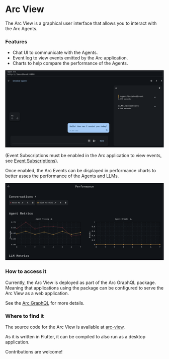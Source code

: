 
# Arc View

The Arc View is a graphical user interface 
that allows you to interact with the Arc Agents.

### Features

- Chat UI to communicate with the Agents.
- Event log to view events emitted by the Arc application.
- Charts to help compare the performance of the Agents.

![Arc View](chat_view.png)

(Event Subscriptions must be enabled in the Arc application to view events,
see [Event Subscriptions](/docs/arc/spring/graphql#event-subscriptions)).

Once enabled, the Arc Events can be displayed in performance charts to better 
asses the performance of the Agents and LLMs.

![Arc View](chart_view.png)

### How to access it
Currently, the Arc View is deployed as part of the Arc GraphQL package. 
Meaning that applications using the package can be configured to serve 
the Arc View as a web application. 

See the [Arc GraphQL](/docs/arc/spring/graphql) for more details.


### Where to find it

The source code for the Arc View is available at [arc-view](https://github.com/eclipse-lmos/arc-view).

As it is written in Flutter, it can be compiled to also run as a desktop application.

Contributions are welcome!
